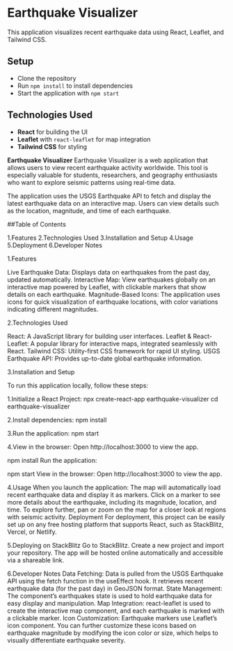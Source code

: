 # Earthquake Visualizer

This application visualizes recent earthquake data using React, Leaflet, and Tailwind CSS.

## Setup

- Clone the repository
- Run `npm install` to install dependencies
- Start the application with `npm start`

## Technologies Used
- **React** for building the UI
- **Leaflet** with `react-leaflet` for map integration
- **Tailwind CSS** for styling



**Earthquake Visualizer**
Earthquake Visualizer is a web application that allows users to view recent earthquake activity worldwide. This tool is especially valuable for students, researchers, and geography enthusiasts who want to explore seismic patterns using real-time data.

The application uses the USGS Earthquake API to fetch and display the latest earthquake data on an interactive map. Users can view details such as the location, magnitude, and time of each earthquake.

##Table of Contents

1.Features
2.Technologies Used
3.Installation and Setup
4.Usage
5.Deployment
6.Developer Notes

1.Features

Live Earthquake Data: Displays data on earthquakes from the past day, updated automatically.
Interactive Map: View earthquakes globally on an interactive map powered by Leaflet, with clickable markers that show details on each earthquake.
Magnitude-Based Icons: The application uses icons for quick visualization of earthquake locations, with color variations indicating different magnitudes.

2.Technologies Used

React: A JavaScript library for building user interfaces.
Leaflet & React-Leaflet: A popular library for interactive maps, integrated seamlessly with React.
Tailwind CSS: Utility-first CSS framework for rapid UI styling.
USGS Earthquake API: Provides up-to-date global earthquake information.

3.Installation and Setup

To run this application locally, follow these steps:

1.Initialize a React Project:
npx create-react-app earthquake-visualizer
cd earthquake-visualizer


2.Install dependencies:
npm install

3.Run the application:
npm start

4.View in the browser: Open http://localhost:3000 to view the app.

npm install
Run the application:

npm start
View in the browser: Open http://localhost:3000 to view the app.

4.Usage
When you launch the application:
The map will automatically load recent earthquake data and display it as markers.
Click on a marker to see more details about the earthquake, including its magnitude, location, and time.
To explore further, pan or zoom on the map for a closer look at regions with seismic activity.
Deployment
For deployment, this project can be easily set up on any free hosting platform that supports React, such as StackBlitz, Vercel, or Netlify.

5.Deploying on StackBlitz
Go to StackBlitz.
Create a new project and import your repository.
The app will be hosted online automatically and accessible via a shareable link.

6.Developer Notes
Data Fetching: Data is pulled from the USGS Earthquake API using the fetch function in the useEffect hook. It retrieves recent earthquake data (for the past day) in GeoJSON format.
State Management: The component’s earthquakes state is used to hold earthquake data for easy display and manipulation.
Map Integration: react-leaflet is used to create the interactive map component, and each earthquake is marked with a clickable marker.
Icon Customization: Earthquake markers use Leaflet’s icon component. You can further customize these icons based on earthquake magnitude by modifying the icon color or size, which helps to visually differentiate earthquake severity.